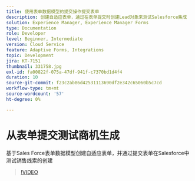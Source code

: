 ```yaml
---
title: 使用表单数据模型的提交操作提交表单
description: 创建自适应表单，通过在表单提交时创建Lead对象来测试Salesforce集成
solution: Experience Manager, Experience Manager Forms
type: Documentation
role: Developer
level: Beginner, Intermediate
version: Cloud Service
feature: Adaptive Forms, Integrations
topic: Development
jira: KT-7151
thumbnail: 331758.jpg
exl-id: fa00822f-075a-47df-941f-c7370bd1d4f4
duration: 10
source-git-commit: f23c2ab86d42531113690df2e342c65060b5c7cd
workflow-type: tm+mt
source-wordcount: '57'
ht-degree: 0%

---
```


# 从表单提交测试商机生成

基于Sales Force表单数据模型创建自适应表单，并通过提交表单在Salesforce中测试销售线索的创建

>[!VIDEO](https://video.tv.adobe.com/v/331758?quality=12&learn=on)
